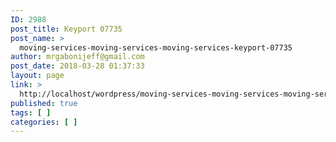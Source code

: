 ```yaml
---
ID: 2988
post_title: Keyport 07735
post_name: >
  moving-services-moving-services-moving-services-keyport-07735
author: mrgabonijeff@gmail.com
post_date: 2018-03-28 01:37:33
layout: page
link: >
  http://localhost/wordpress/moving-services-moving-services-moving-services-keyport-07735/
published: true
tags: [ ]
categories: [ ]
---
```

